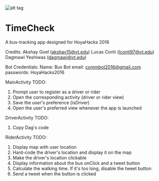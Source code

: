 ![alt tag](https://linx.li/selif/zz8nr59j.jpg)
# TimeCheck
A bus-tracking app designed for HoyaHacks 2016

Credits:
Akshay Goel (akshay15@vt.edu)
Lucas Conti (lconti97@vt.edu)
Dagmawi Yeshiwas (dagmawi@vt.edu)

Bot Credentials:
Name: Bus Bot
email: commbot2016@gmail.com
passwords: HoyaHacks2016

MainActivity TODO: 
1. Prompt user to register as a driver or rider
2. Open the corresponding activity (driver or rider view)
3. Save the user's preference (isDriver)
4. Open the user's preferred view whenever the app is launched

DriverActivity TODO:
1. Copy Dag's code

RiderActivity TODO: 
1. Display map with user location
2. Hard-code the driver's location and display it on the map
3. Make the driver's location clickable
4. Display information about the bus onClick and a tweet button
5. Calculate the walking time. If it's too long, disable the tweet button 
6. Send a tweet when the button is clicked
